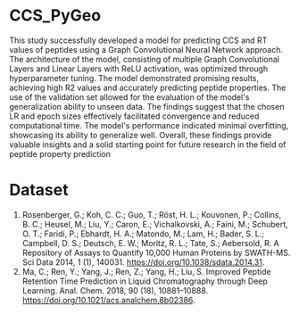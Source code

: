 # CCS_PyGeo

This study successfully developed a model for predicting CCS and RT values of peptides using a Graph
Convolutional Neural Network approach. The architecture of the model, consisting of multiple Graph 
Convolutional Layers and Linear Layers with ReLU activation, was optimized through hyperparameter tuning.
The model demonstrated promising results, achieving high R2 values and accurately predicting peptide properties.
The use of the validation set allowed for the evaluation of the model's generalization ability to unseen data. The
findings suggest that the chosen LR and epoch sizes effectively facilitated convergence and reduced
computational time. The model's performance indicated minimal overfitting, showcasing its ability to generalize
well. Overall, these findings provide valuable insights and a solid starting point for future research in the field of
peptide property prediction


# Dataset 
1) Rosenberger, G.; Koh, C. C.; Guo, T.; Röst, H. L.; Kouvonen, P.; Collins, B. C.; Heusel, M.; Liu, Y.; Caron, E.; Vichalkovski, A.; Faini, M.; Schubert, O. T.;
Faridi, P.; Ebhardt, H. A.; Matondo, M.; Lam, H.; Bader, S. L.; Campbell, D. S.; Deutsch, E. W.; Moritz, R. L.; Tate, S.; Aebersold, R. A Repository of Assays to
Quantify 10,000 Human Proteins by SWATH-MS. Sci Data 2014, 1 (1), 140031. https://doi.org/10.1038/sdata.2014.31.
2) Ma, C.; Ren, Y.; Yang, J.; Ren, Z.; Yang, H.; Liu, S. Improved Peptide Retention Time Prediction in Liquid Chromatography through Deep Learning. Anal.
Chem. 2018, 90 (18), 10881–10888. https://doi.org/10.1021/acs.analchem.8b02386.
